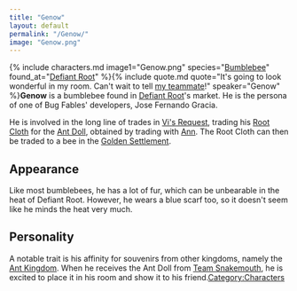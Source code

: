 ```yaml
---
title: "Genow"
layout: default
permalink: "/Genow/"
image: "Genow.png"
---
```

{% include characters.md image1="Genow.png" species="[Bumblebee](/Bee)" found_at="[Defiant Root](/Defiant_Root)" %}{% include quote.md quote="It's going to look wonderful in my room. Can't wait to tell [my teammate](/Mar)!" speaker="Genow" %}**Genow** is a bumblebee found in [Defiant Root](/Defiant_Root)'s market. He is the persona of one of Bug Fables' developers, Jose Fernando Gracia.

He is involved in the long line of trades in [Vi's Request](/Vi's_Request), trading his [Root Cloth](/Root_Cloth) for the [Ant Doll](/Ant_Doll), obtained by trading with [Ann](/Ann). The Root Cloth can then be traded to a bee in the [Golden Settlement](/Golden_Settlement).

## Appearance
Like most bumblebees, he has a lot of fur, which can be unbearable in the heat of Defiant Root. However, he wears a blue scarf too, so it doesn't seem like he minds the heat very much.

## Personality
A notable trait is his affinity for souvenirs from other kingdoms, namely the [Ant Kingdom](/Ant_Kingdom). When he receives the Ant Doll from [Team Snakemouth](/Team_Snakemouth), he is excited to place it in his room and show it to his friend.[Category:Characters](/Category:Characters)